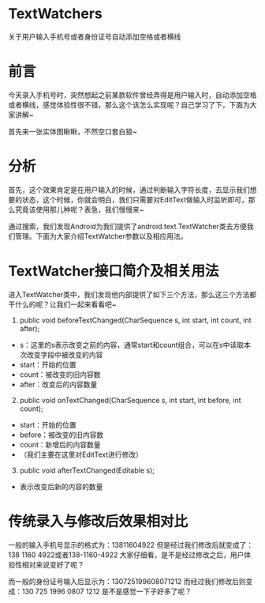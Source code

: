 # TextWatchers
关于用户输入手机号或者身份证号自动添加空格或者横线

# 前言

今天录入手机号时，突然想起之前某款软件曾经弄得是用户输入时，自动添加空格或者横线，感觉体验性很不错，那么这个该怎么实现呢？自己学习了下，下面为大家讲解~

首先来一张实体图瞅瞅，不然空口套白狼~

# 分析

首先，这个效果肯定是在用户输入的时候，通过判断输入字符长度，去显示我们想要的状态，这个时候，你就会明白，我们只需要对EditText做输入时监听即可，那么究竟该使用那儿种呢？表急，我们慢慢来~

通过搜索，我们发现Android为我们提供了android.text.TextWatcher类去方便我们管理。下面为大家介绍TextWatcher参数以及相应用法。
# TextWatcher接口简介及相关用法

进入TextWatcher类中，我们发现他内部提供了如下三个方法，那么这三个方法都干什么的呢？让我们一起来看看吧~

1) public void beforeTextChanged(CharSequence s, int start, 
int count, int after); 
- s：这里的s表示改变之前的内容，通常start和count组合，可以在s中读取本次改变字段中被改变的内容 
- start：开始的位置 
- count：被改变的旧内容数 
- after：改变后的内容数量

2) public void onTextChanged(CharSequence s, int start, int before, int count); 
- start：开始的位置 
- before：被改变的旧内容数 
- count：新增后的内容数量 
- （我们主要在这里对EditText进行修改）

3) public void afterTextChanged(Editable s); 
- 表示改变后新的内容的数量
# 传统录入与修改后效果相对比

一般的输入手机号显示的格式为：13811604922 
但是经过我们修改后就变成了：138 1160 4922或者138-1160-4922 
大家仔细看，是不是经过修改之后，用户体验性相对来说变好了呢？

而一般的身份证号输入后显示为：130725199608071212 
而经过我们修改后则变成：130 725 1996 0807 1212 
是不是感觉一下子好多了呢？
